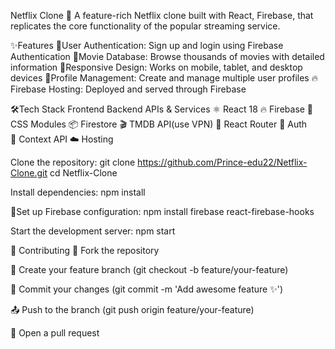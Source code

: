 Netflix Clone 🍿
A feature-rich Netflix clone built with React, Firebase, that replicates the core functionality of the popular streaming service.

✨Features
🔐User Authentication: Sign up and login using Firebase Authentication
🎥Movie Database: Browse thousands of movies with detailed information
📱Responsive Design: Works on mobile, tablet, and desktop devices
👥Profile Management: Create and manage multiple user profiles
🔥Firebase Hosting: Deployed and served through Firebase

🛠️Tech Stack
Frontend	Backend	APIs & Services
⚛️ React 18	🔥 Firebase
🎨 CSS Modules	📦 Firestore	🎬 TMDB API(use VPN)
🔄 React Router	🔐 Auth	
🧩 Context API	☁️ Hosting

Clone the repository:
git clone https://github.com/Prince-edu22/Netflix-Clone.git
cd Netflix-Clone

Install dependencies:
npm install

🔧Set up Firebase configuration:
npm install firebase react-firebase-hooks

Start the development server:
npm start

🤝 Contributing
🍴 Fork the repository

🌿 Create your feature branch (git checkout -b feature/your-feature)

💾 Commit your changes (git commit -m 'Add awesome feature ✨')

📤 Push to the branch (git push origin feature/your-feature)

🔔 Open a pull request

